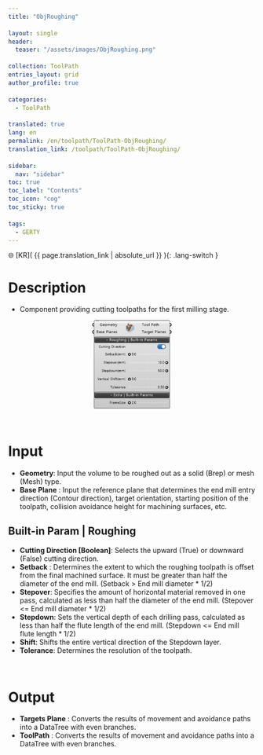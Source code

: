 ```yaml
---
title: "ObjRoughing"

layout: single
header:
  teaser: "/assets/images/ObjRoughing.png"

collection: ToolPath
entries_layout: grid
author_profile: true

categories:
  - ToolPath

translated: true
lang: en
permalink: /en/toolpath/ToolPath-ObjRoughing/
translation_link: /toolpath/ToolPath-ObjRoughing/

sidebar:
  nav: "sidebar"
toc: true
toc_label: "Contents"
toc_icon: "cog"
toc_sticky: true

tags: 
  - GERTY
---
```


🌐 [KR]( {{ page.translation_link | absolute_url }} ){: .lang-switch }

# Description

* Component providing cutting toolpaths for the first milling stage.

<p align="center">  <img src="/assets/images/ObjRoughing.png" align="center" width="32%"></p>

<br>

# Input

* **Geometry**: Input the volume to be roughed out as a solid (Brep) or mesh (Mesh) type.
* **Base Plane** : Input the reference plane that determines the end mill entry direction (Contour direction), target orientation, starting position of the toolpath, collision avoidance height for machining surfaces, etc.

## Built-in Param | Roughing

* **Cutting Direction [Boolean]**: Selects the upward (True) or downward (False) cutting direction.
* **Setback** : Determines the extent to which the roughing toolpath is offset from the final machined surface. It must be greater than half the diameter of the end mill. (Setback > End mill diameter * 1/2)
* **Stepover**: Specifies the amount of horizontal material removed in one pass, calculated as less than half the diameter of the end mill. (Stepover <= End mill diameter * 1/2)
* **Stepdown**: Sets the vertical depth of each drilling pass, calculated as less than half the flute length of the end mill. (Stepdown <= End mill flute length * 1/2)
* **Shift**: Shifts the entire vertical direction of the Stepdown layer.
* **Tolerance**: Determines the resolution of the toolpath.

<br>

# Output

* **Targets Plane** : Converts the results of movement and avoidance paths into a DataTree with even branches.
* **ToolPath** : Converts the results of movement and avoidance paths into a DataTree with even branches.